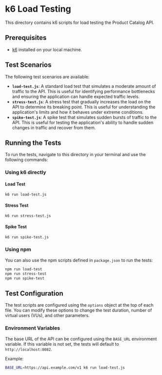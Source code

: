 
# k6 Load Testing

This directory contains k6 scripts for load testing the Product Catalog API.

## Prerequisites

- [k6](httpss://k6.io/docs/getting-started/installation/) installed on your local machine.

## Test Scenarios

The following test scenarios are available:

- **`load-test.js`**: A standard load test that simulates a moderate amount of traffic to the API. This is useful for identifying performance bottlenecks and ensuring the application can handle expected traffic levels.
- **`stress-test.js`**: A stress test that gradually increases the load on the API to determine its breaking point. This is useful for understanding the application's limits and how it behaves under extreme conditions.
- **`spike-test.js`**: A spike test that simulates sudden bursts of traffic to the API. This is useful for testing the application's ability to handle sudden changes in traffic and recover from them.

## Running the Tests

To run the tests, navigate to this directory in your terminal and use the following commands:

### Using k6 directly

#### Load Test

```bash
k6 run load-test.js
```

#### Stress Test

```bash
k6 run stress-test.js
```

#### Spike Test

```bash
k6 run spike-test.js
```

### Using npm

You can also use the npm scripts defined in `package.json` to run the tests:

```bash
npm run load-test
npm run stress-test
npm run spike-test
```

## Test Configuration

The test scripts are configured using the `options` object at the top of each file. You can modify these options to change the test duration, number of virtual users (VUs), and other parameters.

### Environment Variables

The base URL of the API can be configured using the `BASE_URL` environment variable. If this variable is not set, the tests will default to `http://localhost:8082`.

Example:

```bash
BASE_URL=https://api.example.com/v1 k6 run load-test.js
```
